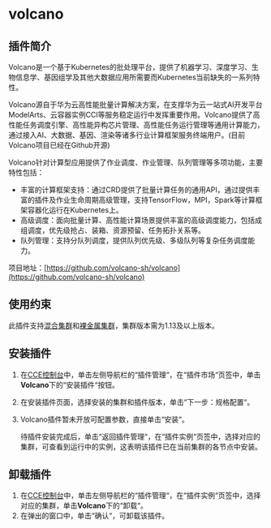 # volcano<a name="cce_01_0193"></a>

## 插件简介<a name="section173631312185614"></a>

Volcano是一个基于Kubernetes的批处理平台，提供了机器学习、深度学习、生物信息学、基因组学及其他大数据应用所需要而Kubernetes当前缺失的一系列特性。

Volcano源自于华为云高性能批量计算解决方案，在支撑华为云一站式AI开发平台ModelArts、云容器实例CCI等服务稳定运行中发挥重要作用。Volcano提供了高性能任务调度引擎、高性能异构芯片管理、高性能任务运行管理等通用计算能力，通过接入AI、大数据、基因、渲染等诸多行业计算框架服务终端用户。\(目前Volcano项目已经在Github开源\)

Volcano针对计算型应用提供了作业调度、作业管理、队列管理等多项功能，主要特性包括：

-   丰富的计算框架支持：通过CRD提供了批量计算任务的通用API，通过提供丰富的插件及作业生命周期高级管理，支持TensorFlow，MPI，Spark等计算框架容器化运行在Kubernetes上。
-   高级调度：面向批量计算、高性能计算场景提供丰富的高级调度能力，包括成组调度，优先级抢占、装箱、资源预留、任务拓扑关系等。
-   队列管理：支持分队列调度，提供队列优先级、多级队列等复杂任务调度能力。

项目地址：[https://github.com/volcano-sh/volcano](https://github.com/volcano-sh/volcano)

## 使用约束<a name="section11172124718374"></a>

此插件支持[混合集群](购买混合集群.md)和[裸金属集群](购买裸金属集群.md)，集群版本需为1.13及以上版本。

## 安装插件<a name="section564214328158"></a>

1.  在[CCE控制台](https://console.huaweicloud.com/cce2.0/?utm_source=helpcenter)中，单击左侧导航栏的“插件管理“，在“插件市场“页签中，单击**Volcano**下的“安装插件“按钮。
2.  在安装插件页面，选择安装的集群和插件版本，单击“下一步：规格配置“。
3.  Volcano插件暂未开放可配置参数，直接单击“安装“。

    待插件安装完成后，单击“返回插件管理“，在“插件实例“页签中，选择对应的集群，可查看到运行中的实例，这表明该插件已在当前集群的各节点中安装。


## 卸载插件<a name="section1395073191112"></a>

1.  在[CCE控制台](https://console.huaweicloud.com/cce2.0/?utm_source=helpcenter)中，单击左侧导航栏的“插件管理“，在“插件实例“页签中，选择对应的集群，单击**Volcano**下的“卸载“。
2.  在弹出的窗口中，单击“确认“，可卸载该插件。

